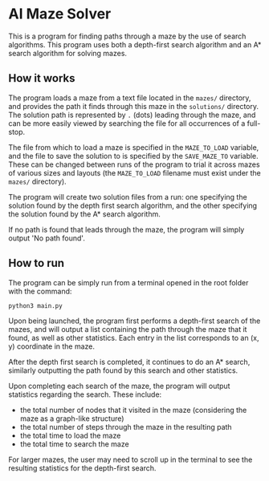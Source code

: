# AI Maze Solver

This is a program for finding paths through a maze by the use of search algorithms. This program uses both a depth-first search algorithm and an A* search algorithm for solving mazes.

## How it works

The program loads a maze from a text file located in the `mazes/` directory, and provides the path it finds through this maze in the `solutions/` directory. The solution path is represented by `.` (dots) leading through the maze, and can be more easily viewed by searching the file for all occurrences of a full-stop.

The file from which to load a maze is specified in the `MAZE_TO_LOAD` variable, and the file to save the solution to is specified by the `SAVE_MAZE_TO` variable. These can be changed between runs of the program to trial it across mazes of various sizes and layouts (the `MAZE_TO_LOAD` filename must exist under the `mazes/` directory).

The program will create two solution files from a run: one specifying the solution found by the depth first search algorithm, and the other specifying the solution found by the A* search algorithm.

If no path is found that leads through the maze, the program will simply output 'No path found'.

## How to run

The program can be simply run from a terminal opened in the root folder with the command:

    python3 main.py

Upon being launched, the program first performs a depth-first search of the mazes, and will output a list containing the path through the maze that it found, as well as other statistics. Each entry in the list corresponds to an (x, y) coordinate in the maze.

After the depth first search is completed, it continues to do an A* search, similarly outputting the path found by this search and other statistics.

Upon completing each search of the maze, the program will output statistics regarding the search. These include:

- the total number of nodes that it visited in the maze (considering the maze as a graph-like structure)
- the total number of steps through the maze in the resulting path
- the total time to load the maze
- the total time to search the maze

For larger mazes, the user may need to scroll up in the terminal to see the resulting statistics for the depth-first search.
